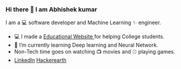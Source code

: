 ### Hi there :full_moon_with_face: I am Abhishek kumar 

 I am  a :computer: software developer and Machine Learning ✨ engineer.
 - :computer: I made a [Educational Website ](https://www.akubiharcolleges.in/)for helping College students.
 - :space_invader: I’m currently learning Deep learning and Neural Network.
 - Non-Tech time goes on watching :tv: movies and :baseball: playing games.
 -  [LinkedIn](https://www.linkedin.com/feed/)   [Hackerearth](https://www.hackerearth.com/@abhishek7834)
<!-- - 🤔 I’m looking for help with ...
 - 💬 Ask me about ...
 - 📫 How to reach me: ...
 - 😄 Pronouns: ...
 - ⚡ Fun fact: ...ga
 -->
